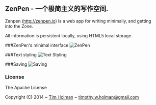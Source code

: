 ## ZenPen - 一个极简主义的写作空间.

Zenpen (http://zenpen.io) is a web app for writing minimally, and getting into the Zone.

All information is persistent locally, using HTML5 local storage.

###ZenPen's minimal interface
![ZenPen](https://i.imgur.com/uP8Ensx.png)

###Text styling
![Text Styling](https://i.imgur.com/J8T88O7.png)

###Saving
![Saving](https://i.imgur.com/TkXX4aI.png)

### License

The Apache License

Copyright (C) 2014 ~ [Tim Holman](http://tholman.com) ~ timothy.w.holman@gmail.com
